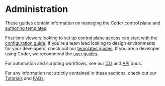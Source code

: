 # Administration

These guides contain information on managing the Coder control plane and [authoring templates](./templates/README.md).

First time viewers looking to set up control plane access can start with the [configuration guide](./setup/README.md). If you're a team lead looking to design environments for your developers, check out our [templates guides](./templates/README.md). If you are a developer using Coder, we recommend the [user guides](../user-guides/README.md).

For automation and scripting workflows, see our [CLI](../reference/cli/README.md) and [API](../reference/api/README.md) docs.

For any information not strictly contained in these sections, check out our [Tutorials](../tutorials/README.md) and [FAQs](../tutorials/faqs.md).

<children></children>
